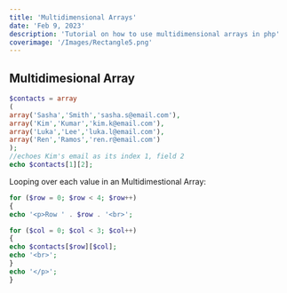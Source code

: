 ```yaml
---
title: 'Multidimensional Arrays'
date: 'Feb 9, 2023'
description: 'Tutorial on how to use multidimensional arrays in php'
coverimage: '/Images/Rectangle5.png'
---
```


## Multidimesional Array
``` php
$contacts = array
(
array('Sasha','Smith','sasha.s@email.com'),
array('Kim','Kumar','kim.k@email.com'),
array('Luka','Lee','luka.l@email.com'),
array('Ren','Ramos','ren.r@email.com')
);
//echoes Kim's email as its index 1, field 2
echo $contacts[1][2];
```

Looping over each value in an Multidimestional Array:
``` php
for ($row = 0; $row < 4; $row++)
{
echo '<p>Row ' . $row . '<br>';

for ($col = 0; $col < 3; $col++)
{
echo $contacts[$row][$col];
echo '<br>';
}
echo '</p>';
}
```